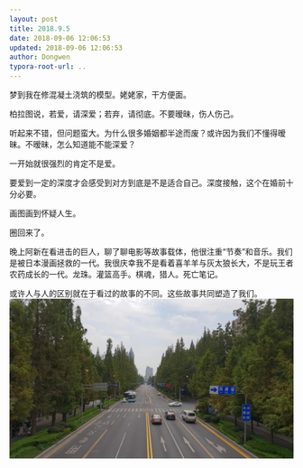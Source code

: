 ```yaml
---
layout: post
title: 2018.9.5
date: 2018-09-06 12:06:53
updated: 2018-09-06 12:06:53
author: Dongwen
typora-root-url: ..
---
```




梦到我在修混凝土浇筑的模型。姥姥家，干方便面。

柏拉图说，若爱，请深爱；若弃，请彻底。不要暧昧，伤人伤己。

听起来不错，但问题蛮大。为什么很多婚姻都半途而废？或许因为我们不懂得暧昧。不暧昧，怎么知道能不能深爱？

一开始就很强烈的肯定不是爱。

要爱到一定的深度才会感受到对方到底是不是适合自己。深度接触，这个在婚前十分必要。

画图画到怀疑人生。

圈回来了。

晚上阿新在看进击的巨人，聊了聊电影等故事载体，他很注重“节奏”和音乐。我们是被日本漫画拯救的一代。我很庆幸我不是看着喜羊羊与灰太狼长大，不是玩王者农药成长的一代。龙珠。灌篮高手。棋魂，猎人。死亡笔记。

或许人与人的区别就在于看过的故事的不同。这些故事共同塑造了我们。 ![](/img/in-post/x53753169.jpg)
